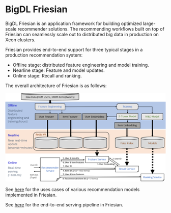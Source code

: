# BigDL Friesian

BigDL Friesian is an application framework for building optimized large-scale recommender solutions. The recommending workflows built on top of Friesian can seamlessly scale out
to distributed big data in production on Xeon clusters. 

Friesian provides end-to-end support for three typical stages in a production recommendation system:

- Offline stage: distributed feature engineering and model training.
- Nearline stage: Feature and model updates.
- Online stage: Recall and ranking.

The overall architecture of Friesian is as follows:

<img src="../../scala/friesian/src/main/resources/images/architecture.png" width="800" />

See [here](./example) for the uses cases of various recommendation models implemented in Friesian.

See [here](../../scala/friesian) for the end-to-end serving pipeline in Friesian.
